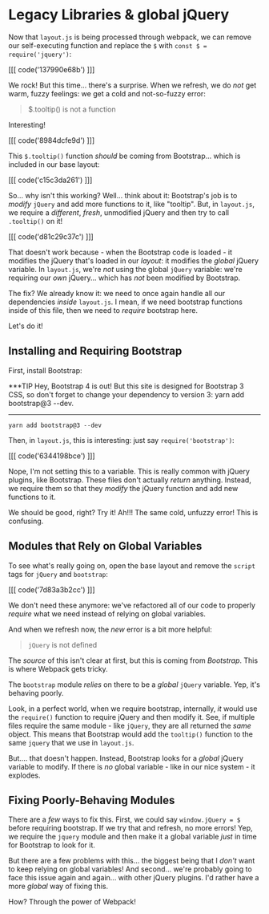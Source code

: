 # Legacy Libraries & global jQuery

Now that `layout.js` is being processed through webpack, we can remove our
self-executing function and replace the `$` with `const $ = require('jquery')`:

[[[ code('137990e68b') ]]]

We rock! But this time... there's a surprise. When we refresh, we do *not* get warm,
fuzzy feelings: we get a cold and not-so-fuzzy error:

> $.tooltip() is not a function

Interesting!

[[[ code('8984dcfe9d') ]]]

This `$.tooltip()` function *should* be coming from Bootstrap... which is included
in our base layout:

[[[ code('c15c3da261') ]]]

So... why isn't this working? Well... think about it: Bootstrap's job is to *modify*
`jQuery` and add more functions to it, like "tooltip". But, in `layout.js`, we require
a *different*, *fresh*, unmodified jQuery and then try to call `.tooltip()` on it!

[[[ code('d81c29c37c') ]]]

That doesn't work because - when the Bootstrap code is loaded - it modifies the
jQuery that's loaded in our *layout*: it modifies the *global* jQuery variable.
In `layout.js`, we're *not* using the global `jQuery` variable: we're requiring
our *own* jQuery... which has *not* been modified by Bootstrap.

The fix? We already know it: we need to once again handle all our dependencies
*inside* `layout.js`. I mean, if we need bootstrap functions inside of this file,
then we need to *require* bootstrap here.

Let's do it!

## Installing and Requiring Bootstrap

First, install Bootstrap:

***TIP
Hey, Bootstrap 4 is out! But this site is designed for Bootstrap 3 CSS, so don't forget to change your dependency to version 3: yarn add bootstrap@3 --dev.
***

```terminal
yarn add bootstrap@3 --dev
```

Then, in `layout.js`, this is interesting: just say `require('bootstrap')`:

[[[ code('6344198bce') ]]]

Nope, I'm not setting this to a variable. This is really common with jQuery plugins,
like Bootstrap. These files don't actually *return* anything. Instead, we require
them so that they *modify* the jQuery function and add new functions to it.

We should be good, right? Try it! Ah!!! The same cold, unfuzzy error! This is confusing.

## Modules that Rely on Global Variables

To see what's really going on, open the base layout and remove the `script` tags
for `jQuery` and `bootstrap`:

[[[ code('7d83a3b2cc') ]]]

We don't need these anymore: we've refactored all of our code to properly *require*
what we need instead of relying on global variables.

And when we refresh now, the *new* error is a bit more helpful:

> `jQuery` is not defined

The *source* of this isn't clear at first, but this is coming from *Bootstrap*.
This is where Webpack gets tricky.

The `bootstrap` module *relies* on there to be a *global* `jQuery` variable. Yep,
it's behaving poorly.

Look, in a perfect world, when we require bootstrap, internally, *it* would use
the `require()` function to require jQuery and then modify it. See, if multiple
files require the same module - like `jQuery`, they are all returned the *same*
object. This means that Bootstrap would add the `tooltip()` function to the same
`jquery` that we use in `layout.js`.

But.... that doesn't happen. Instead, Bootstrap looks for a *global* jQuery variable
to modify. If there is *no* global variable - like in our nice system - it explodes.

## Fixing Poorly-Behaving Modules

There are a *few* ways to fix this. First, we could say `window.jQuery = $` before
requiring bootstrap. If we try that and refresh, no more errors! Yep, we require
the `jquery` module and then make it a global variable *just* in time for Bootstrap
to look for it.

But there are a few problems with this... the biggest being that I *don't* want to
keep relying on global variables! And second... we're probably going to face this
issue again and again... with other jQuery plugins. I'd rather have a more *global*
way of fixing this.

How? Through the power of Webpack!
